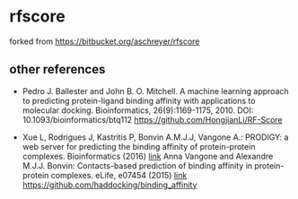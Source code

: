 # rfscore
forked from https://bitbucket.org/aschreyer/rfscore

## other references

* Pedro J. Ballester and John B. O. Mitchell. A machine learning approach to predicting protein-ligand binding affinity with applications to molecular docking. Bioinformatics, 26(9):1169-1175, 2010. DOI: 10.1093/bioinformatics/btq112
 https://github.com/HongjianLi/RF-Score

* Xue L, Rodrigues J, Kastritis P, Bonvin A.M.J.J, Vangone A.: PRODIGY: a web server for predicting the binding affinity of protein-protein complexes. Bioinformatics (2016) [link](https://academic.oup.com/bioinformatics/article-abstract/32/23/3676/2525629/PRODIGY-a-web-server-for-predicting-the-binding?redirectedFrom=fulltext)
  Anna Vangone and Alexandre M.J.J. Bonvin: Contacts-based prediction of binding affinity in protein-protein complexes. eLife, e07454 (2015) [link](https://www.ncbi.nlm.nih.gov/pubmed/26193119)
 https://github.com/haddocking/binding_affinity
